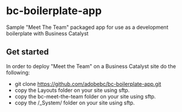 # bc-boilerplate-app

Sample "Meet The Team" packaged app for use as a development boilerplate with Business Catalyst

## Get started

In order to deploy "Meet the Team" on a Business Catalyst site do the following:

+ git clone https://github.com/adobebc/bc-boilerplate-app.git
+ copy the Layouts folder on your site using sftp.
+ copy the bc-meet-the-team folder on your site using sftp.
+ copy the /\_System/ folder on your site using sftp.
